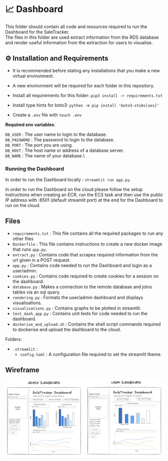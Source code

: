 # 📈 Dashboard

This folder should contain all code and resources required to run the Dashboard for the SaleTracker.\
The files in this folder are used extract information from the RDS database and render useful information from the extraction for users to visualise.

## ⚙️ Installation and Requirements

- It is recommended before stating any installations that you make a new virtual environment. 
- A new environment will be required for each folder in this repository.

- Install all requirements for this folder: `pip3 install -r requirements.txt`
- Install type hints for boto3: `python -m pip install 'boto3-stubs[ses]'`

- Create a `.env` file with `touch .env`

**Required env variables**:

`DB_USER` : The user name to login to the database.\
`DB_PASSWORD` : The password to login to the database.\
`DB_PORT` : The port you are using.\
`DB_HOST` : The host name or address of a database server.\
`DB_NAME` : The name of your database.\

### Running the Dashboard 

In order to run the Dashboard locally : `streamlit run app.py`. 

In order to run the Dashboard on the cloud please follow the setup instructions when creating an ECR, run the ECS task and then use the public IP address with :8501 (default streamlit port) at the end for the Dashboard to run on the cloud. 

## Files 

- `requirements.txt` : This file contains all the required packages to run any other files
- `Dockerfile` : This file contains instructions to create a new docker image that runs `app.py`.
- `extract.py` : Contains code that scrapes required information from the url given in a POST request.
- `app.py` : Contains code needed to run the Dashboard and login as a user/admin.
- `cookies.py` : Contains code required to create cookies for a session on the dashboard.
- `database.py` : Makes a connection to the remote database and joins tables via an sql query. 
- `rendering.py` : Formats the user/admin dashboard and displays visualisations.
- `visualisations.py` : Contains graphs to be plotted in streamlit. 
- `test_dash_app.py` : Contains unit tests for code needed to run the dashboard.
- `dockerise_and_upload.sh` : Contains the shell script commands required to dockerise and upload the dashboard to the cloud. 


Folders:

- `.streamlit` :
    - `config.toml` : A configuration file required to set the streamlit theme. 


## Wireframe

![dashboard_wireframe](../diagrams/dashboard-wireframe.png)
